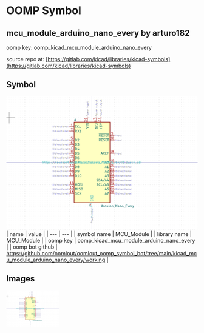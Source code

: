 # OOMP Symbol  
## mcu_module_arduino_nano_every  by arturo182  
  
oomp key: oomp_kicad_mcu_module_arduino_nano_every  
  
source repo at: [https://gitlab.com/kicad/libraries/kicad-symbols](https://gitlab.com/kicad/libraries/kicad-symbols)  
## Symbol  
  
[![working.png](working_600.png)](working.png)  
| name | value | 
| --- | --- | 
| symbol name | MCU_Module | 
| library name | MCU_Module | 
| oomp key | oomp_kicad_mcu_module_arduino_nano_every | 
| oomp bot github | https://github.com/oomlout/oomlout_oomp_symbol_bot/tree/main/kicad_mcu_module_arduino_nano_every/working | 
## Images  
  
[![working.png](working_140.png)](working.png)  
